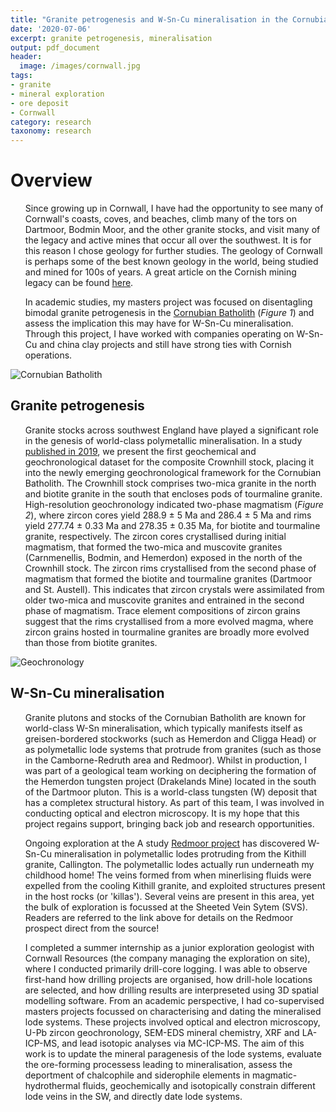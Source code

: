 ```yaml
---
title: "Granite petrogenesis and W-Sn-Cu mineralisation in the Cornubian Batholith, Cornwall, UK"
date: '2020-07-06'
excerpt: granite petrogenesis, mineralisation
output: pdf_document
header:
  image: /images/cornwall.jpg
tags:
- granite
- mineral exploration
- ore deposit
- Cornwall
category: research
taxonomy: research
---
```

  
# Overview
  
<ul> Since growing up in Cornwall, I have had the opportunity to see many of Cornwall's coasts, coves, and beaches, climb many of the tors on Dartmoor, Bodmin Moor, and the other granite stocks, and visit many of the legacy and active mines that occur all over the southwest. It is for this reason I chose geology for further studies. The geology of Cornwall is perhaps some of the best known geology in the world, being studied and mined for 100s of years. A great article on the Cornish mining legacy can be found <a id="raw-url" href="https://www.cornwallheritagetrust.org/timeline/industry-in-cornwall/">here</a>.</ul>

<ul> In academic studies, my masters project was focused on disentagling bimodal granite petrogenesis in the <a id="raw-url" href="https://en.wikipedia.org/wiki/Cornubian_batholith">Cornubian Batholith</a> (<em>Figure 1</em>) and assess the implication this may have for W-Sn-Cu mineralisation. Through this project, I have worked with companies operating on W-Sn-Cu and china clay projects and still have strong ties with Cornish operations.</ul>

<img src="https://github.com/WillDSmith1995/willsgeo/tree/master/images/cornubian.jpg" alt="Cornubian Batholith">  

## Granite petrogenesis
  
<ul>Granite stocks across southwest England have played a significant role in the genesis of world-class polymetallic
mineralisation. In a study <a id="raw-url" href="https://www.sciencedirect.com/science/article/pii/S0024493719301252?casa_token=1z0rqJxqGEoAAAAA:o1hfZYCTUGDBS9OS-jGe9aYFWMAMKrjjanf7nc4ydA7CtpWkPxj9vf5kaRLGu5nTrOqAXxzfiA">published in 2019</a>, we present the first geochemical and geochronological dataset for the composite Crownhill stock, placing it into the newly emerging geochronological framework for the Cornubian Batholith. The Crownhill stock comprises two-mica granite in the north and biotite granite in the south that encloses pods of tourmaline granite. High-resolution geochronology indicated two-phase magmatism (<em>Figure 2</em>), where zircon cores yield 288.9 &plusmn; 5 Ma and 286.4 &plusmn; 5 Ma and rims yield 277.74 &plusmn; 0.33 Ma and 278.35 &plusmn; 0.35 Ma, for biotite and tourmaline granite, respectively. The zircon cores crystallised during initial magmatism, that formed the two-mica and muscovite granites (Carnmenellis, Bodmin, and Hemerdon) exposed in the north of the Crownhill stock. The zircon rims crystallised from the second phase of magmatism that formed the biotite and tourmaline granites (Dartmoor and St. Austell). This indicates that zircon crystals were assimilated from older two-mica and muscovite granites and entrained in the second phase of magmatism. Trace element compositions of zircon grains suggest that the rims crystallised from a more evolved magma, where zircon grains hosted in tourmaline granites are broadly more evolved than those from biotite granites.</ul>

<img src="https://github.com/WillDSmith1995/willsgeo/tree/master/images/cornwallage.jpg" alt="Geochronology">   
  
## W-Sn-Cu mineralisation
  
<ul>Granite plutons and stocks of the Cornubian Batholith are known for world-class W-Sn mineralisation, which typically manifests itself as greisen-bordered stockworks (such as Hemerdon and Cligga Head) or as polymetallic lode systems that protrude from granites (such as those in the Camborne-Redruth area and Redmoor). Whilst in production, I was part of a geological team working on deciphering the formation of the Hemerdon tungsten project (Drakelands Mine) located in the south of the Dartmoor pluton. This is a world-class tungsten (W) deposit that has a completex structural history. As part of this team, I was involved in conducting optical and electron microscopy. It is my hope that this project regains support, bringing back job and research opportunities.</ul>
  
<ul>Ongoing exploration at the A study <a id="raw-url" href="https://www.cornwallresources.com/the-redmoor-project">Redmoor project</a> has discovered W-Sn-Cu mineralisation in polymetallic lodes protruding from the Kithill granite, Callington. The polymetallic lodes actually run underneath my childhood home! The veins formed from when minerlising fluids were expelled from the cooling Kithill granite, and exploited structures present in the host rocks (or 'killas'). Several veins are present in this area, yet the bulk of exploration is focussed at the Sheeted Vein Sytem (SVS). Readers are referred to the link above for details on the Redmoor prospect direct from the source!</ul>

<ul>I completed a summer internship as a junior exploration geologist with Cornwall Resources (the company managing the exploration on site), where I conducted primarily drill-core logging. I was able to observe first-hand how drilling projects are organised, how drill-hole locations are selected, and how drilling results are interpreseted using 3D spatial modelling software. From an academic perspective, I had co-supervised masters projects focussed on characterising and dating the mineralised lode systems. These projects involved optical and electron microscopy, U-Pb zircon geochronology, SEM-EDS mineral chemistry, XRF and LA-ICP-MS, and lead isotopic analyses via MC-ICP-MS. The aim of this work is to update the mineral paragenesis of the lode systems, evaluate the ore-forming processess leading to mineralisation, assess the deportment of chalcophile and siderophile elements in magmatic-hydrothermal fluids, geochemically and isotopically constrain different lode veins in the SW, and directly date lode systems.</ul>
  
